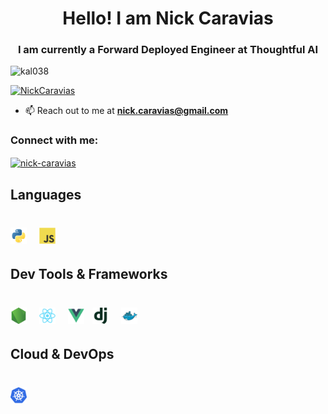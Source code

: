 <h1 align="center">Hello! I am Nick Caravias</h1>
<h3 align="center">I am currently a Forward Deployed Engineer at Thoughtful AI</h3>

<p align="left"> <img src="https://komarev.com/ghpvc/?username=NickCaravias&label=Profile%20views&color=0e75b6&style=flat" alt="kal038" /> </p>

<p align="left"> <a href="https://github.com/ryo-ma/github-profile-trophy"><img src="https://github-profile-trophy.vercel.app/?username=kal038" alt="NickCaravias" /></a> </p>

- 📫 Reach out to me at **nick.caravias@gmail.com**

<h3 align="left">Connect with me:</h3>
<p align="left">
<a href="https://www.linkedin.com/in/nick-caravias/" target="blank"><img align="center" src="https://raw.githubusercontent.com/rahuldkjain/github-profile-readme-generator/master/src/images/icons/Social/linked-in-alt.svg" alt="nick-caravias" height="30" width="40" /></a>
</p>

## Languages
<h1>
    <img height="26" alt="Python" src="https://raw.githubusercontent.com/devicons/devicon/master/icons/python/python-original.svg"> &nbsp;
    <img height="26" alt="Javascript" src="https://raw.githubusercontent.com/devicons/devicon/master/icons/javascript/javascript-original.svg"> &nbsp;
</h1>

## Dev Tools & Frameworks
<h1>
    <img height="26" alt="NodeJs" src="https://github.com/devicons/devicon/blob/master/icons/nodejs/nodejs-original.svg"> &nbsp;
    <img height="26" alt="ReactJs" src="https://github.com/devicons/devicon/blob/master/icons/react/react-original.svg"> &nbsp;
    <img height="26" alt="VueJS" src="https://github.com/devicons/devicon/blob/master/icons/vuejs/vuejs-original.svg">&nbsp;
    <img height="26" alt="Django" src="https://github.com/devicons/devicon/blob/master/icons/django/django-plain.svg"> &nbsp;
    <img height="26" alt="Docker" src="https://github.com/devicons/devicon/blob/master/icons/docker/docker-original.svg"> &nbsp;
</h1>

## Cloud & DevOps
<h1> 
    <img height="26" alt="Kubernetes" src="https://github.com/devicons/devicon/blob/master/icons/kubernetes/kubernetes-plain.svg"> &nbsp;
</h1>